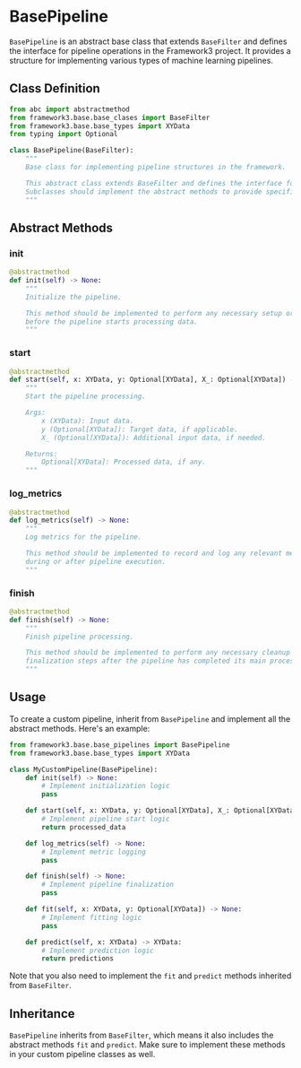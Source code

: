 # BasePipeline

`BasePipeline` is an abstract base class that extends `BaseFilter` and defines the interface for pipeline operations in the Framework3 project. It provides a structure for implementing various types of machine learning pipelines.

## Class Definition

```python
from abc import abstractmethod
from framework3.base.base_clases import BaseFilter
from framework3.base.base_types import XYData
from typing import Optional

class BasePipeline(BaseFilter):
    """
    Base class for implementing pipeline structures in the framework.

    This abstract class extends BaseFilter and defines the interface for pipeline operations.
    Subclasses should implement the abstract methods to provide specific pipeline functionality.
    """
```

## Abstract Methods

### init

```python
@abstractmethod
def init(self) -> None:
    """
    Initialize the pipeline.

    This method should be implemented to perform any necessary setup or initialization
    before the pipeline starts processing data.
    """
```

### start

```python
@abstractmethod
def start(self, x: XYData, y: Optional[XYData], X_: Optional[XYData]) -> Optional[XYData]:
    """
    Start the pipeline processing.

    Args:
        x (XYData): Input data.
        y (Optional[XYData]): Target data, if applicable.
        X_ (Optional[XYData]): Additional input data, if needed.

    Returns:
        Optional[XYData]: Processed data, if any.
    """
```

### log_metrics

```python
@abstractmethod
def log_metrics(self) -> None:
    """
    Log metrics for the pipeline.

    This method should be implemented to record and log any relevant metrics
    during or after pipeline execution.
    """
```

### finish

```python
@abstractmethod
def finish(self) -> None:
    """
    Finish pipeline processing.

    This method should be implemented to perform any necessary cleanup or
    finalization steps after the pipeline has completed its main processing.
    """
```

## Usage

To create a custom pipeline, inherit from `BasePipeline` and implement all the abstract methods. Here's an example:

```python
from framework3.base.base_pipelines import BasePipeline
from framework3.base.base_types import XYData

class MyCustomPipeline(BasePipeline):
    def init(self) -> None:
        # Implement initialization logic
        pass

    def start(self, x: XYData, y: Optional[XYData], X_: Optional[XYData]) -> Optional[XYData]:
        # Implement pipeline start logic
        return processed_data

    def log_metrics(self) -> None:
        # Implement metric logging
        pass

    def finish(self) -> None:
        # Implement pipeline finalization
        pass

    def fit(self, x: XYData, y: Optional[XYData]) -> None:
        # Implement fitting logic
        pass

    def predict(self, x: XYData) -> XYData:
        # Implement prediction logic
        return predictions
```

Note that you also need to implement the `fit` and `predict` methods inherited from `BaseFilter`.

## Inheritance

`BasePipeline` inherits from `BaseFilter`, which means it also includes the abstract methods `fit` and `predict`. Make sure to implement these methods in your custom pipeline classes as well.
